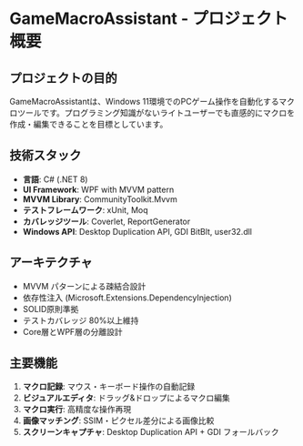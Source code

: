 # GameMacroAssistant - プロジェクト概要

## プロジェクトの目的
GameMacroAssistantは、Windows 11環境でのPCゲーム操作を自動化するマクロツールです。プログラミング知識がないライトユーザーでも直感的にマクロを作成・編集できることを目標としています。

## 技術スタック
- **言語**: C# (.NET 8)
- **UI Framework**: WPF with MVVM pattern
- **MVVM Library**: CommunityToolkit.Mvvm
- **テストフレームワーク**: xUnit, Moq
- **カバレッジツール**: Coverlet, ReportGenerator
- **Windows API**: Desktop Duplication API, GDI BitBlt, user32.dll

## アーキテクチャ
- MVVM パターンによる疎結合設計
- 依存性注入 (Microsoft.Extensions.DependencyInjection)
- SOLID原則準拠
- テストカバレッジ 80%以上維持
- Core層とWPF層の分離設計

## 主要機能
1. **マクロ記録**: マウス・キーボード操作の自動記録
2. **ビジュアルエディタ**: ドラッグ&ドロップによるマクロ編集
3. **マクロ実行**: 高精度な操作再現
4. **画像マッチング**: SSIM・ピクセル差分による画像比較
5. **スクリーンキャプチャ**: Desktop Duplication API + GDI フォールバック